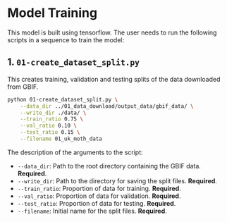 # Model Training

This model is built using tensorflow. The user needs to run the following scripts in a sequence to train the model:

## 1. `01-create_dataset_split.py`

This creates training, validation and testing splits of the data downloaded from GBIF.

```bash
python 01-create_dataset_split.py \
    --data_dir ../01_data_download/output_data/gbif_data/ \
    --write_dir ./data/ \
    --train_ratio 0.75 \
    --val_ratio 0.10 \
    --test_ratio 0.15 \
    --filename 01_uk_moth_data
```

The description of the arguments to the script:
* `--data_dir`: Path to the root directory containing the GBIF data. **Required**.
* `--write_dir`: Path to the directory for saving the split files. **Required**.
* `--train_ratio`: Proportion of data for training. **Required**.
* `--val_ratio`: Proportion of data for validation. **Required**.
* `--test_ratio`: Proportion of data for testing. **Required**.
* `--filename`: Initial name for the split files. **Required**.

<br>
